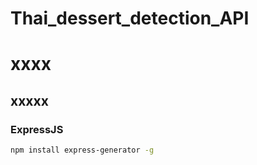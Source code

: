 # Thai_dessert_detection_API

# xxxx
## xxxxx

### ExpressJS
```bash
npm install express-generator -g
```
